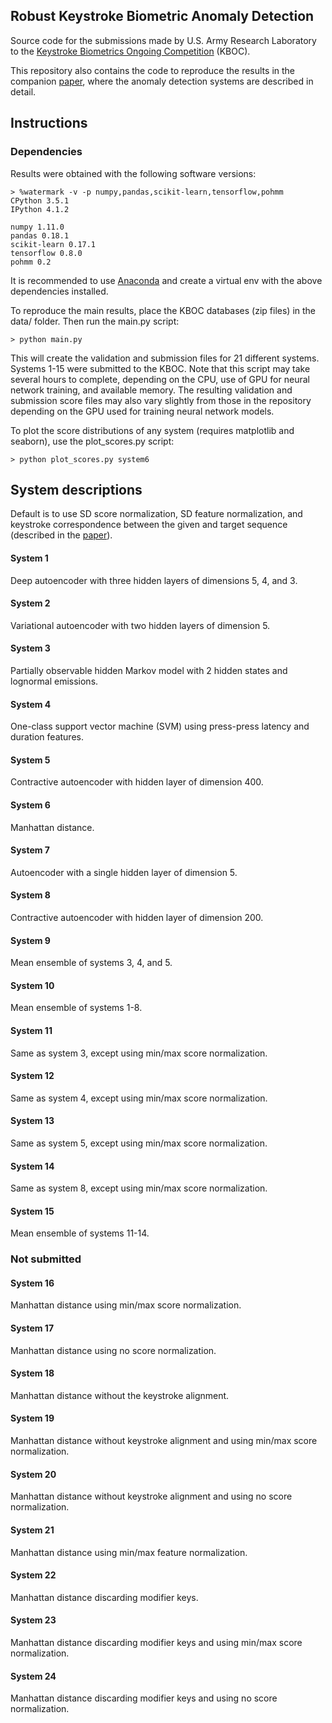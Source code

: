 [paper]: http://arxiv.org/pdf/.pdf
## Robust Keystroke Biometric Anomaly Detection

Source code for the submissions made by U.S. Army Research Laboratory to the [Keystroke Biometrics Ongoing Competition](https://sites.google.com/site/btas16kboc/home) (KBOC).

This repository also contains the code to reproduce the results in the companion [paper][], where the anomaly detection systems are described in detail.

## Instructions

### Dependencies

Results were obtained with the following software versions:

```
> %watermark -v -p numpy,pandas,scikit-learn,tensorflow,pohmm
CPython 3.5.1
IPython 4.1.2

numpy 1.11.0
pandas 0.18.1
scikit-learn 0.17.1
tensorflow 0.8.0
pohmm 0.2
```

It is recommended to use [Anaconda](https://www.continuum.io/downloads) and create a virtual env with the above dependencies installed.

To reproduce the main results, place the KBOC databases (zip files) in the data/ folder. Then run the main.py script:

```
> python main.py
```

This will create the validation and submission files for 21 different systems. Systems 1-15 were submitted to the KBOC. Note that this script may take several hours to complete, depending on the CPU, use of GPU for neural network training, and available memory. The resulting validation and submission score files may also vary slightly from those in the repository depending on the GPU used for training neural network models.

To plot the score distributions of any system (requires matplotlib and seaborn), use the plot_scores.py script:

```
> python plot_scores.py system6
```

## System descriptions

Default is to use SD score normalization, SD feature normalization, and keystroke correspondence between the given and target sequence (described in the [paper][paper]).

#### System 1
Deep autoencoder with three hidden layers of dimensions 5, 4, and 3.

#### System 2
Variational autoencoder with two hidden layers of dimension 5.

#### System 3
Partially observable hidden Markov model with 2 hidden states and lognormal emissions.

#### System 4
One-class support vector machine (SVM) using press-press latency and duration features.

#### System 5
Contractive autoencoder with hidden layer of dimension 400.

#### System 6
Manhattan distance.

#### System 7
Autoencoder with a single hidden layer of dimension 5.

#### System 8
Contractive autoencoder with hidden layer of dimension 200.

#### System 9
Mean ensemble of systems 3, 4, and 5.

#### System  10
Mean ensemble of systems 1-8.

#### System 11
Same as system 3, except using min/max score normalization.

#### System 12
Same as system 4, except using min/max score normalization.

#### System 13
Same as system 5, except using min/max score normalization.

#### System 14
Same as system 8, except using min/max score normalization.

#### System 15
Mean ensemble of systems 11-14.

### Not submitted 

#### System 16
Manhattan distance using min/max score normalization.

#### System 17
Manhattan distance using no score normalization.

#### System 18
Manhattan distance without the keystroke alignment.

#### System 19
Manhattan distance without keystroke alignment and using min/max score normalization.

#### System 20
Manhattan distance without keystroke alignment and using no score normalization.

#### System 21
Manhattan distance using min/max feature normalization.

#### System 22
Manhattan distance discarding modifier keys.

#### System 23
Manhattan distance discarding modifier keys and using min/max score normalization.

#### System 24
Manhattan distance discarding modifier keys and using no score normalization.